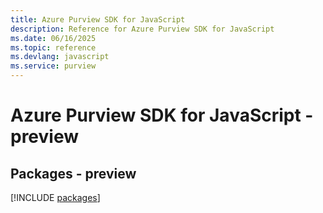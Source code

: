 ```yaml
---
title: Azure Purview SDK for JavaScript
description: Reference for Azure Purview SDK for JavaScript
ms.date: 06/16/2025
ms.topic: reference
ms.devlang: javascript
ms.service: purview
---
```

# Azure Purview SDK for JavaScript - preview
## Packages - preview
[!INCLUDE [packages](purview-index.md)]